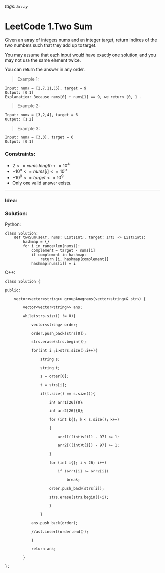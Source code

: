 ###### tags: `Array`

# LeetCode 1.Two Sum
Given an array of integers nums and an integer target, return indices of the two numbers such that they add up to target.

You may assume that each input would have exactly one solution, and you may not use the same element twice.

You can return the answer in any order.  
  
 

>Example 1:
```
Input: nums = [2,7,11,15], target = 9
Output: [0,1]
Explanation: Because nums[0] + nums[1] == 9, we return [0, 1].
```
>Example 2:
```
Input: nums = [3,2,4], target = 6
Output: [1,2]
```
>Example 3:
```
Input: nums = [3,3], target = 6
Output: [0,1]
```
 

### Constraints:

- $2 <= nums.length <= 10^4$
- $-10^9 <= nums[i] <= 10^9$
- $-10^9 <= target <= 10^9$
- Only one valid answer exists.
---


### Idea:
>
### Solution:

Python:
```python=
class Solution:
    def twoSum(self, nums: List[int], target: int) -> List[int]:
        hashmap = {}
        for i in range(len(nums)):
            complement = target - nums[i]
            if complement in hashmap:
                return [i, hashmap[complement]]
            hashmap[nums[i]] = i
```

C++:
```cpp=
class Solution {

public:

    vector<vector<string>> groupAnagrams(vector<string>& strs) {

        vector<vector<string>> ans;

        while(strs.size() != 0){

            vector<string> order;

            order.push_back(strs[0]);

            strs.erase(strs.begin());

            for(int i ;i>strs.size();i++){

                string s;

                string t;

                s = order[0];

                t = strs[i];

                if(t.size() == s.size()){

                    int arr1[26]{0};

                    int arr2[26]{0};

                    for (int k{}; k < s.size(); k++)

                    {

                        arr1[((int)s[i]) - 97] += 1;

                        arr2[((int)t[i]) - 97] += 1;

                    }

                    for (int i{}; i < 26; i++)

                        if (arr1[i] != arr2[i])

                            break;

                    order.push_back(strs[i]);

                    strs.erase(strs.begin()+i);

                    }

                }

            ans.push_back(order);

            //ast.insert(order.end());

            }

            return ans;

        }

};
```